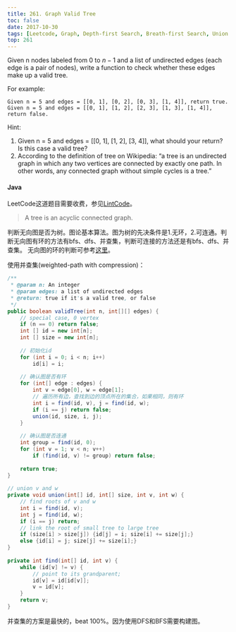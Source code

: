 ```yaml
---
title: 261. Graph Valid Tree
toc: false
date: 2017-10-30
tags: [Leetcode, Graph, Depth-first Search, Breath-first Search, Union Find]
top: 261
---
```


Given n nodes labeled from 0 to $n - 1$ and a list of undirected edges (each edge is a pair of nodes), write a function to check whether these edges make up a valid tree.

For example:

```
Given n = 5 and edges = [[0, 1], [0, 2], [0, 3], [1, 4]], return true.
Given n = 5 and edges = [[0, 1], [1, 2], [2, 3], [1, 3], [1, 4]], return false.
```

Hint:

1. Given n = 5 and edges = [[0, 1], [1, 2], [3, 4]], what should your return? Is this case a valid tree?
2. According to the definition of tree on Wikipedia: “a tree is an undirected graph in which any two vertices are connected by exactly one path. In other words, any connected graph without simple cycles is a tree.”

#### Java

LeetCode这道题目需要收费，参见[LintCode](https://www.lintcode.com/problem/graph-valid-tree/description)。

>  A tree is an acyclic connected graph.

判断无向图是否为树。图论基本算法。图为树的先决条件是1.无环，2.可连通。判断无向图有环的方法有bfs、dfs、并查集，判断可连接的方法还是有bfs、dfs、并查集。 无向图的环的判断可参考[这里](http://larryim.cc/note-os/algorithm/algorithmPrinceton/graph/#cycle)。

使用并查集(weighted-path with compression)：

```Java
/**
 * @param n: An integer
 * @param edges: a list of undirected edges
 * @return: true if it's a valid tree, or false
 */
public boolean validTree(int n, int[][] edges) {
    // special case, 0 vertex
    if (n == 0) return false;
    int [] id = new int[n];
    int [] size = new int[n];
    
    // 初始化id
    for (int i = 0; i < n; i++)
        id[i] = i;
    
    // 确认图是否有环
    for (int[] edge : edges) {
        int v = edge[0], w = edge[1];
        // 遍历所有边，查找到边的顶点所在的集合，如果相同，则有环
        int i = find(id, v), j = find(id, w);
        if (i == j) return false;
        union(id, size, i, j);
    }
    
    // 确认图是否连通
    int group = find(id, 0);
    for (int v = 1; v < n; v++)
        if (find(id, v) != group) return false;
    
    return true;
}
    
// union v and w
private void union(int[] id, int[] size, int v, int w) {
    // find roots of v and w
    int i = find(id, v);
    int j = find(id, w);
    if (i == j) return;
    // link the root of small tree to large tree
    if (size[i] > size[j]) {id[j] = i; size[i] += size[j];}
    else {id[i] = j; size[j] += size[i];}
}
    
private int find(int[] id, int v) {
    while (id[v] != v) {
        // point to its grandparent;
        id[v] = id[id[v]];
        v = id[v];
    }
    return v;
}
```

并查集的方案是最快的，beat 100%。因为使用DFS和BFS需要构建图。